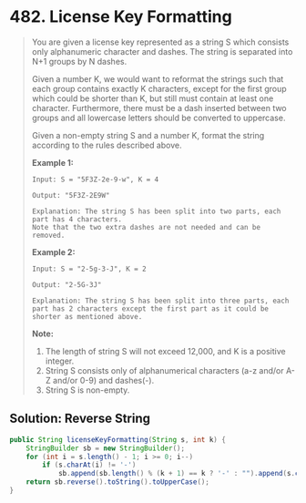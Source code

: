 # 482. License Key Formatting

> You are given a license key represented as a string S which consists only alphanumeric character and dashes. The string is separated into N+1 groups by N dashes.
>
> Given a number K, we would want to reformat the strings such that each group contains exactly K characters, except for the first group which could be shorter than K, but still must contain at least one character. Furthermore, there must be a dash inserted between two groups and all lowercase letters should be converted to uppercase.
>
> Given a non-empty string S and a number K, format the string according to the rules described above.
>
> **Example 1:**  
>
>
> ```text
> Input: S = "5F3Z-2e-9-w", K = 4
>
> Output: "5F3Z-2E9W"
>
> Explanation: The string S has been split into two parts, each part has 4 characters.
> Note that the two extra dashes are not needed and can be removed.
> ```
>
> **Example 2:**  
>
>
> ```text
> Input: S = "2-5g-3-J", K = 2
>
> Output: "2-5G-3J"
>
> Explanation: The string S has been split into three parts, each part has 2 characters except the first part as it could be shorter as mentioned above.
> ```
>
> **Note:**  
>
>
> 1. The length of string S will not exceed 12,000, and K is a positive integer.
> 2. String S consists only of alphanumerical characters \(a-z and/or A-Z and/or 0-9\) and dashes\(-\).
> 3. String S is non-empty.

## Solution: Reverse String

```java
public String licenseKeyFormatting(String s, int k) {
    StringBuilder sb = new StringBuilder();
    for (int i = s.length() - 1; i >= 0; i--)
        if (s.charAt(i) != '-')
            sb.append(sb.length() % (k + 1) == k ? '-' : "").append(s.charAt(i));
    return sb.reverse().toString().toUpperCase();
} 
```

